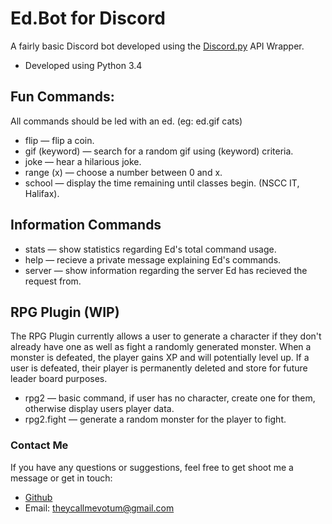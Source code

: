 # Ed.Bot for Discord

A fairly basic Discord bot developed using the [Discord.py](https://github.com/Rapptz/discord.py) API Wrapper.

* Developed using Python 3.4


## Fun Commands:
All commands should be led with an ed. (eg: ed.gif cats)

* flip — flip a coin.
* gif (keyword) — search for a random gif using (keyword) criteria.
* joke — hear a hilarious joke.
* range (x) — choose a number between 0 and x.
* school — display the time remaining until classes begin. (NSCC IT, Halifax).

## Information Commands

* stats — show statistics regarding Ed's total command usage.
* help — recieve a private message explaining Ed's commands.
* server — show information regarding the server Ed has recieved the request from.

## RPG Plugin (WIP)

The RPG Plugin currently allows a user to generate a character if they don't already have one as well as fight a randomly generated monster. When a monster is defeated, the player gains XP and will potentially level up. If a user is defeated, their player is permanently deleted and store for future leader board purposes.

* rpg2 — basic command, if user has no character, create one for them, otherwise display users player data.
* rpg2.fight — generate a random monster for the player to fight.

### Contact Me
If you have any questions or suggestions, feel free to get shoot me a message or get in touch:

* [Github](https://github.com/becurrie/)
* Email: theycallmevotum@gmail.com
